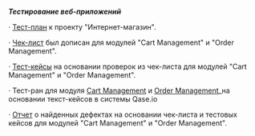***Тестирование веб-приложений***

· [Тест-план](https://docs.google.com/spreadsheets/d/1KTWWBn8xox0zrDgqzELr3KRs1LWVP_SveML8QMtD8m0/edit?gid=0#gid=0) к проекту "Интернет-магазин".

· [Чек-лист](https://docs.google.com/spreadsheets/d/1NtJxAYc4b3UmltKsxwuzqsysUFrU6yjPwWvHSFvh348/edit?gid=0#gid=0) был дописан для модулей "Cart Management" и "Order Management".

· [Тест-кейсы](https://github.com/Ulyana-Vlasenko/Web/blob/7f9a601c2c1c687dd385148dd8087c6299a4dca4/Web%20App%20Testing%20Ulyana%20Vlasenko.pdf) на основании проверок из чек-листа для модулей "Cart Management" и "Order Management".

· Тест-ран для модуля [Cart Management](https://github.com/Ulyana-Vlasenko/Web/blob/c3ef2ffdad6cb0b5a9741c735468d32f4151f37c/Cart%20Management.pdf) и [Order Management](https://github.com/Ulyana-Vlasenko/Web/blob/c3ef2ffdad6cb0b5a9741c735468d32f4151f37c/Order%20Management.pdf)_на основании текст-кейсов в системы Qase.io

· [Отчет]() о найденных дефектах на основании чек-листа и тестовых кейсов для модулей "Cart Management" и "Order Management".
